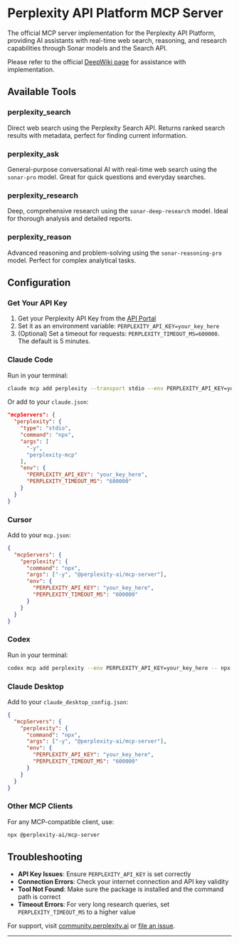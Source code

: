 # Perplexity API Platform MCP Server

The official MCP server implementation for the Perplexity API Platform, providing AI assistants with real-time web search, reasoning, and research capabilities through Sonar models and the Search API.

Please refer to the official [DeepWiki page](https://deepwiki.com/ppl-ai/modelcontextprotocol) for assistance with implementation.

## Available Tools

### **perplexity_search**
Direct web search using the Perplexity Search API. Returns ranked search results with metadata, perfect for finding current information.

### **perplexity_ask** 
General-purpose conversational AI with real-time web search using the `sonar-pro` model. Great for quick questions and everyday searches.

### **perplexity_research**
Deep, comprehensive research using the `sonar-deep-research` model. Ideal for thorough analysis and detailed reports.

### **perplexity_reason**
Advanced reasoning and problem-solving using the `sonar-reasoning-pro` model. Perfect for complex analytical tasks.

## Configuration

### Get Your API Key
1. Get your Perplexity API Key from the [API Portal](https://www.perplexity.ai/account/api/group)
2. Set it as an environment variable: `PERPLEXITY_API_KEY=your_key_here`
3. (Optional) Set a timeout for requests: `PERPLEXITY_TIMEOUT_MS=600000`. The default is 5 minutes.

### Claude Code

Run in your terminal:

```bash
claude mcp add perplexity --transport stdio --env PERPLEXITY_API_KEY=your_key_here -- npx -y perplexity-mcp
```

Or add to your `claude.json`:

```json
"mcpServers": {
  "perplexity": {
    "type": "stdio",
    "command": "npx",
    "args": [
      "-y",
      "perplexity-mcp"
    ],
    "env": {
      "PERPLEXITY_API_KEY": "your_key_here",
      "PERPLEXITY_TIMEOUT_MS": "600000"
    }
  }
}
```

### Cursor

Add to your `mcp.json`:

```json
{
  "mcpServers": {
    "perplexity": {
      "command": "npx",
      "args": ["-y", "@perplexity-ai/mcp-server"],
      "env": {
        "PERPLEXITY_API_KEY": "your_key_here",
        "PERPLEXITY_TIMEOUT_MS": "600000"
      }
    }
  }
}
```

### Codex

Run in your terminal:

```bash
codex mcp add perplexity --env PERPLEXITY_API_KEY=your_key_here -- npx -y @perplexity-ai/mcp-server
```

### Claude Desktop

Add to your `claude_desktop_config.json`:

```json
{
  "mcpServers": {
    "perplexity": {
      "command": "npx",
      "args": ["-y", "@perplexity-ai/mcp-server"],
      "env": {
        "PERPLEXITY_API_KEY": "your_key_here",
        "PERPLEXITY_TIMEOUT_MS": "600000"
      }
    }
  }
}
```

### Other MCP Clients

For any MCP-compatible client, use:

```bash
npx @perplexity-ai/mcp-server
```

## Troubleshooting

- **API Key Issues**: Ensure `PERPLEXITY_API_KEY` is set correctly
- **Connection Errors**: Check your internet connection and API key validity
- **Tool Not Found**: Make sure the package is installed and the command path is correct
- **Timeout Errors**: For very long research queries, set `PERPLEXITY_TIMEOUT_MS` to a higher value

For support, visit [community.perplexity.ai](https://community.perplexity.ai) or [file an issue](https://github.com/perplexityai/modelcontextprotocol/issues).

---

